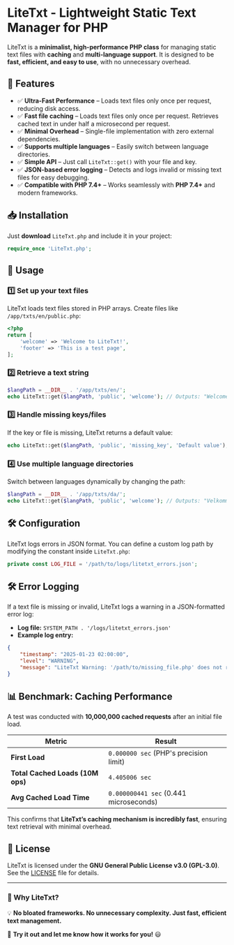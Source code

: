 # LiteTxt - Lightweight Static Text Manager for PHP

LiteTxt is a **minimalist, high-performance PHP class** for managing static text files with **caching** and **multi-language support**. It is designed to be **fast, efficient, and easy to use**, with no unnecessary overhead.

## 🚀 Features
- ✅ **Ultra-Fast Performance** – Loads text files only once per request, reducing disk access.
- ✅ **Fast file caching** – Loads text files only once per request. Retrieves cached text in under half a microsecond per request.
- ✅ **Minimal Overhead** – Single-file implementation with zero external dependencies.
- ✅ **Supports multiple languages** – Easily switch between language directories.
- ✅ **Simple API** – Just call `LiteTxt::get()` with your file and key.
- ✅ **JSON-based error logging** – Detects and logs invalid or missing text files for easy debugging.
- ✅ **Compatible with PHP 7.4+** – Works seamlessly with **PHP 7.4+** and modern frameworks.

## 📥 Installation
Just **download** `LiteTxt.php` and include it in your project:
```php
require_once 'LiteTxt.php';
```

## 🔧 Usage
### **1️⃣ Set up your text files**
LiteTxt loads text files stored in PHP arrays. Create files like `/app/txts/en/public.php`:
```php
<?php
return [
    'welcome' => 'Welcome to LiteTxt!',
    'footer' => 'This is a test page',
];
```

### **2️⃣ Retrieve a text string**
```php
$langPath = __DIR__ . '/app/txts/en/';
echo LiteTxt::get($langPath, 'public', 'welcome'); // Outputs: "Welcome to LiteTxt!"
```

### **3️⃣ Handle missing keys/files**
If the key or file is missing, LiteTxt returns a default value:
```php
echo LiteTxt::get($langPath, 'public', 'missing_key', 'Default value');
```

### **4️⃣ Use multiple language directories**
Switch between languages dynamically by changing the path:
```php
$langPath = __DIR__ . '/app/txts/da/';
echo LiteTxt::get($langPath, 'public', 'welcome'); // Outputs: "Velkommen til LiteTxt!"
```

## 🛠 Configuration
LiteTxt logs errors in JSON format. You can define a custom log path by modifying the constant inside `LiteTxt.php`:
```php
private const LOG_FILE = '/path/to/logs/litetxt_errors.json';
```

## 🛠 Error Logging
If a text file is missing or invalid, LiteTxt logs a warning in a JSON-formatted error log:
- **Log file:** `SYSTEM_PATH . '/logs/litetxt_errors.json'`
- **Example log entry:**
```json
{
    "timestamp": "2025-01-23 02:00:00",
    "level": "WARNING",
    "message": "LiteTxt Warning: '/path/to/missing_file.php' does not return a valid PHP array."
}
```

## 📊 Benchmark: Caching Performance
A test was conducted with **10,000,000 cached requests** after an initial file load.

| **Metric** | **Result** |
|------------|-----------|
| **First Load** | `0.000000 sec` (PHP's precision limit) |
| **Total Cached Loads (10M ops)** | `4.405006 sec` |
| **Avg Cached Load Time** | `0.000000441 sec` (0.441 microseconds) |

This confirms that **LiteTxt’s caching mechanism is incredibly fast**, ensuring text retrieval with minimal overhead.

## 📜 License
LiteTxt is licensed under the **GNU General Public License v3.0 (GPL-3.0)**.
See the [LICENSE](LICENSE) file for details.

---

### 🎯 Why LiteTxt?
💡 **No bloated frameworks. No unnecessary complexity. Just fast, efficient text management.**

🚀 **Try it out and let me know how it works for you!** 😃

